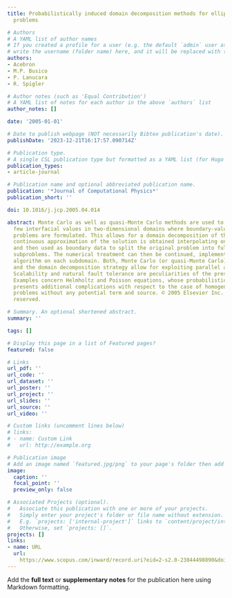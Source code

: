```yaml
---
title: Probabilistically induced domain decomposition methods for elliptic boundary-value
  problems

# Authors
# A YAML list of author names
# If you created a profile for a user (e.g. the default `admin` user at `content/authors/admin/`), 
# write the username (folder name) here, and it will be replaced with their full name and linked to their profile.
authors:
- Acebron
- M.P. Busico
- P. Lanucara
- R. Spigler

# Author notes (such as 'Equal Contribution')
# A YAML list of notes for each author in the above `authors` list
author_notes: []

date: '2005-01-01'

# Date to publish webpage (NOT necessarily Bibtex publication's date).
publishDate: '2023-12-21T16:17:57.090714Z'

# Publication type.
# A single CSL publication type but formatted as a YAML list (for Hugo requirements).
publication_types:
- article-journal

# Publication name and optional abbreviated publication name.
publication: '*Journal of Computational Physics*'
publication_short: ''

doi: 10.1016/j.jcp.2005.04.014

abstract: Monte Carlo as well as quasi-Monte Carlo methods are used to generate only
  few interfacial values in two-dimensional domains where boundary-value elliptic
  problems are formulated. This allows for a domain decomposition of the domain. A
  continuous approximation of the solution is obtained interpolating on such interfaces,
  and then used as boundary data to split the original problem into fully decoupled
  subproblems. The numerical treatment can then be continued, implementing any deterministic
  algorithm on each subdomain. Both, Monte Carlo (or quasi-Monte Carlo) simulations
  and the domain decomposition strategy allow for exploiting parallel architectures.
  Scalability and natural fault tolerance are peculiarities of the present algorithm.
  Examples concern Helmholtz and Poisson equations, whose probabilistic treatment
  presents additional complications with respect to the case of homogeneous elliptic
  problems without any potential term and source. © 2005 Elsevier Inc. All rights
  reserved.

# Summary. An optional shortened abstract.
summary: ''

tags: []

# Display this page in a list of Featured pages?
featured: false

# Links
url_pdf: ''
url_code: ''
url_dataset: ''
url_poster: ''
url_project: ''
url_slides: ''
url_source: ''
url_video: ''

# Custom links (uncomment lines below)
# links:
# - name: Custom Link
#   url: http://example.org

# Publication image
# Add an image named `featured.jpg/png` to your page's folder then add a caption below.
image:
  caption: ''
  focal_point: ''
  preview_only: false

# Associated Projects (optional).
#   Associate this publication with one or more of your projects.
#   Simply enter your project's folder or file name without extension.
#   E.g. `projects: ['internal-project']` links to `content/project/internal-project/index.md`.
#   Otherwise, set `projects: []`.
projects: []
links:
- name: URL
  url: 
    https://www.scopus.com/inward/record.uri?eid=2-s2.0-23844498890&doi=10.1016%2fj.jcp.2005.04.014&partnerID=40&md5=acdb535e6f5a9d1bdf1c2d5d3ffdf4ab
---
```


Add the **full text** or **supplementary notes** for the publication here using Markdown formatting.
